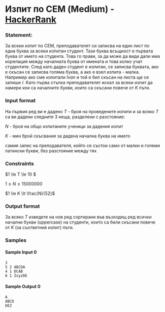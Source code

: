 # Изпит по СЕМ (Medium) - [HackerRank](<https://www.hackerrank.com/contests/sda-hw-1-2023/challenges/challenge-4220>)


### Statement:

За всеки изпит по СЕМ, преподавателят си записва на един лист по една буква за всеки изпитан студент. Тази буква всъщност е първата буква от името на студента. Това го прави, за да може да види дали има корелация между началната буква от имената и това колко учат студентите. След като даден студент е изпитан, се записва буквата, ако е скъсан се записва голяма буква, а ако е взел изпита - малка. Например ако сме изпитали $Ivan$ и той е бил скъсан на листа ще се запише $I$. Като първа стъпка преподавателят искал за всеки изпит да намери кои са началните букви, които са скъсани повече от $K$ пъти.


### Input format

На първия ред ви е дадено $T$ - броя на проведените изпити и за всяко $T$ са ви дадени следните 3 неща, разделени с разстояние:

$N$ - броя на общо изпитаните ученици за дадения изпит

$K$ - мин брой скъсвания за дадена начална буква на името

самия запис на преподавателя, който се състои само от малки и големи латински букви, без разстояние между тях


### Constraints


$1 \le T \le 10 $

$1 \le N \le 15000000$

$1 \le K \lt \frac{N}{52}$


### Output format

За всяко $T$ изведете на нов ред сортирани във възходящ ред всички начални букви (uppercase) на студенти, които са били скъсани повече от $K$ (за съответния изпит) пъти.


### Samples


#### Sample Input 0
```
3
5 2 ABCDA
4 1 DCAB
6 1 ZxyzDE
```

#### Sample Output 0
```
A
ABCD
DEZ
```
